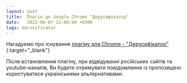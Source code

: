 ```yaml
---
layout: post
title:  Плагін до Google Chrome "Дерусифікатор"
date:   2022-06-07 12:00:00 +0300
tags: derusificator
---
```

Нагадуємо про існування [плагіну для Chrome - "Дерусифікатор"](https://chrome.google.com/webstore/detail/%D0%B4%D0%B5%D1%80%D1%83%D1%81%D0%B8%D1%84%D1%96%D0%BA%D0%B0%D1%82%D0%BE%D1%80/hhnjbnniojcgejkmjbjakinpiegilnoj?hl=uk&authuser=0){:target="\_blank"}

Після встановлення плагіну, при відвідуванні російських сайтів та youtube-каналів, Ви будете отримувати повідомлення із пропозицією користуватися українськими альтернативами.   
